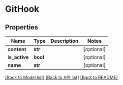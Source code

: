 # GitHook

## Properties
Name | Type | Description | Notes
------------ | ------------- | ------------- | -------------
**content** | **str** |  | [optional] 
**is_active** | **bool** |  | [optional] 
**name** | **str** |  | [optional] 

[[Back to Model list]](../README.md#documentation-for-models) [[Back to API list]](../README.md#documentation-for-api-endpoints) [[Back to README]](../README.md)

